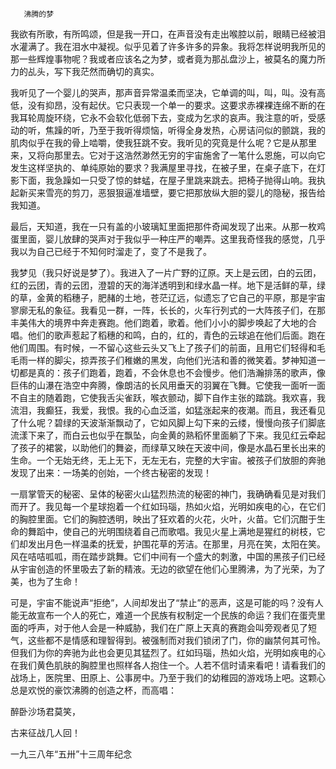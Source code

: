        沸腾的梦 

   我欲有所歌，有所鸣颂，但是我一开口，在声音没有走出喉腔以前，眼睛已经被泪水灌满了。我在泪水中凝视。似乎见着了许多许多的异象。我将怎样说明我所见的那一些辉煌事物呢？我或者应该名之为梦，或者竟为那乩盘沙上，被莫名的魔力所力的乩头，写下我茫然而确切的真实。 

   我听见了一个婴儿的哭声，那声音异常温柔而坚决，它单调的叫，叫，叫。没有高低，没有抑昂，没有起伏。它只表现一个单一的要求。这要求赤裸裸连绵不断的在我耳轮周旋环绕，它永不会软化低弱下去，变成为乞求的哀声。我注意的听，受感动的听，焦躁的听，乃至于我听得烦恼，听得全身发热，心房诘问似的颤跳，我的肌肉似乎在我的骨上啮嚼，使我狂跳不安。我听见的究竟是什么呢？它是从那里来，又将向那里去。它对于这浩然渺然无穷的宇宙施舍了一笔什么恩施，可以向它发生这样坚执的、单纯原始的要求？我满屋里寻找，在被子里，在桌子底下，在灯影下面，我急躁如一只受了惊的蚌蜢，在屋子里跳来跳去。把椅子抛得山响。我执起新买来雪亮的剪刀，恶狠狠逼准墙壁，要它把那放纵大胆的婴儿的隐秘，报告给我知道。 

   最后，天知道，我在一只有盖的小玻璃缸里面把那件奇闻发现了出来。从那一枚鸡蛋里面，婴儿放肆的哭声对于我似乎一种庄严的嘲弄。这里我奇怪我的感觉，几乎我以为自己已经于不知何时溜走了，变了不是我了。 

   我梦见（我只好说是梦了）。我进入了一片广野的辽原。天上是云团，白的云团，红的云团，青的云团，澄碧的天的海洋透明到和绿水晶一样。地下是活鲜的草，绿的草，金黄的稻穗子，肥赭的土地，苍茫辽远，似遗忘了它自己的平原，那是宇宙寥廓无私的象征。我看见一群，一阵，长长的，火车行列式的一大阵孩子们，在那丰美伟大的境界中奔走赛跑。他们跑着，歌着。他们小小的脚步唤起了大地的合唱。他们的歌声惹起了稻穗的和鸣，白的，红的，青色的云球追在他们后面。跑在他们周围。有时候，一不留心这些云头又飞上了孩子们的前面，且用它们轻得和毛毛雨一样的脚尖，掠弄孩子们稚嫩的黑发，向他们光洁和善的微笑着。梦神知道一切都是真的：孩子们跑着，跑着，不会休息也不会慢步。他们浩瀚排荡的歌声，像巨伟的山瀑在浩空中奔腾，像朗洁的长风用垂天的羽翼在飞舞。它使我一面听一面不自主的随着跑，它使我舌尖雀跃，喉衣颤动，脚下自作主张的踏跳。我欢喜，我流泪，我癫狂，我爱，我恨。我的心血泛滥，如猛涨起来的夜潮。而且，我还看见了什么呢？碧绿的天波渐渐飘动了，它如风脚上勾下来的云缕，慢慢向孩子们脚底流漾下来了，而白云也似乎在飘坠，向金黄的熟稻怀里面躺了下来。我见红云牵起了孩子的裙裳，以助他们的舞姿，而绿草又映在天波中间，像是水晶石里长出来的生命。一个无始无终，无上无下，无左无右，完整的大宇宙。被孩子们放胆的奔驰发现了出来：一场美的创始，一个终古秘密的发现！ 

   一扇掌管天的秘密、呈体的秘密火山猛烈热流的秘密的神门，我确确看见是对我们而开了。我见每一个星球抱着一个红如玛瑙，热如火焰，光明如疾电的心，在它们的胸腔里面。它们的胸腔透明，映出了狂欢着的火花，火叶，火苗。它们沉酣于生命的舞蹈中，使自己的光明围绕着自己而歌唱。我见火星上满地是猩红的树枝，它们却发出月色一样温柔的抚爱，护围花草的芳洁。在那里，月亮在笑，太阳在笑。风在咭咭呱呱，雨在踏步跳舞。它们中间有一个盛大的刺激，中国的黑孩子们已经从宇宙创造的怀里吸去了新的精液。无边的欲望在他们心里腾沸，为了光荣，为了美，也为了生命！ 

   可是，宇宙不能说声“拒绝”，人间却发出了“禁止”的恶声，这是可能的吗？没有人能无故宣布一个人的死亡，难道一个民族有权制定一个民族的命运？我们在蛋壳里面的呼声，对于他人会是一种威胁，我们在广原上天真的赛跑会叫旁观者见了短气，这些都不是情感和理智得到。被强制而对我们锁闭了门，你的幽禁何其可怜。但我们为你的奔驰为此也会更见其猛烈了。红如玛瑙，热如火焰，光明如疾电的心在我们黄色肌肤的胸腔里也照样各人抱住一个。人若不信时请来看吧！请看我们的战场上，医院里、田原上、公事房中。乃至于我们的幼稚园的游戏场上吧。这颗心总是欢悦的豪饮沸腾的创造之杯，而高唱： 

   醉卧沙场君莫笑， 

   古来征战几人回！ 

   一九三八年“五卅”十三周年纪念 

